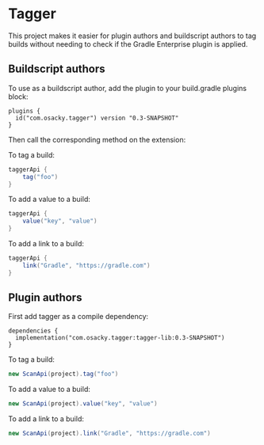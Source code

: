 # Tagger

This project makes it easier for plugin authors and buildscript authors to tag builds without needing to check if the Gradle Enterprise plugin is applied.

## Buildscript authors

To use as a buildscript author, add the plugin to your build.gradle plugins block:
```
plugins {
  id("com.osacky.tagger") version "0.3-SNAPSHOT"
}
```

Then call the corresponding method on the extension:

To tag a build:
```groovy
taggerApi {
    tag("foo")
}
```

To add a value to a build:
```groovy
taggerApi {
    value("key", "value")
}
```

To add a link to a build:
```groovy
taggerApi {
    link("Gradle", "https://gradle.com")
}
```

## Plugin authors

First add tagger as a compile dependency:
```
dependencies {
  implementation("com.osacky.tagger:tagger-lib:0.3-SNAPSHOT")
}
```

To tag a build:
```groovy
new ScanApi(project).tag("foo")
```

To add a value to a build:
```groovy
new ScanApi(project).value("key", "value")
```

To add a link to a build:
```groovy
new ScanApi(project).link("Gradle", "https://gradle.com")
```
